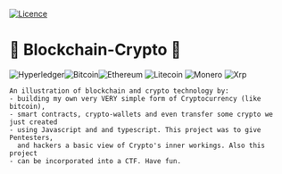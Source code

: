 [![Licence](https://img.shields.io/github/license/Ileriayo/markdown-badges?style=for-the-badge)](./LICENSE)

# 🚀 Blockchain-Crypto 🚀
![Hyperledger](https://img.shields.io/badge/hyperledger-2F3134?style=for-the-badge&logo=hyperledger&logoColor=white)![Bitcoin](https://img.shields.io/badge/Bitcoin-000?style=for-the-badge&logo=bitcoin&logoColor=white)![Ethereum](https://img.shields.io/badge/Ethereum-3C3C3D?style=for-the-badge&logo=Ethereum&logoColor=white) ![Litecoin](https://img.shields.io/badge/Litecoin-A6A9AA?style=for-the-badge&logo=Litecoin&logoColor=white) ![Monero](https://img.shields.io/badge/monero-FF6600?style=for-the-badge&logo=monero&logoColor=white) ![Xrp](https://img.shields.io/badge/Xrp-black?style=for-the-badge&logo=xrp&logoColor=white)

    An illustration of blockchain and crypto technology by:
    - building my own very VERY simple form of Cryptocurrency (like bitcoin), 
    - smart contracts, crypto-wallets and even transfer some crypto we just created  
    - using Javascript and and typescript. This project was to give Pentesters,
      and hackers a basic view of Crypto's inner workings. Also this project
    - can be incorporated into a CTF. Have fun.
